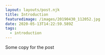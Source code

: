 ```yaml
---
layout: layouts/post.njk
title: Introduction
featuredimage: /images/20190430_112052.jpg
date: 2020-05-13T14:22:59.589Z
tags:
  - introduction
---
```

Some copy for the post